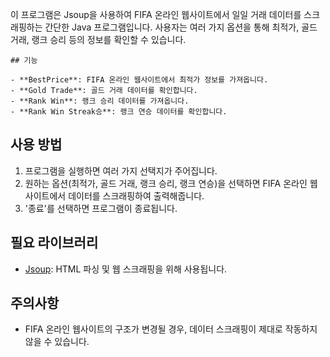 

이 프로그램은 Jsoup을 사용하여 FIFA 온라인 웹사이트에서 일일 거래 데이터를 스크래핑하는 간단한 Java 프로그램입니다. 사용자는 여러 가지 옵션을 통해 최적가, 골드 거래, 랭크 승리 등의 정보를 확인할 수 있습니다.
```
## 기능

- **BestPrice**: FIFA 온라인 웹사이트에서 최적가 정보를 가져옵니다.
- **Gold Trade**: 골드 거래 데이터를 확인합니다.
- **Rank Win**: 랭크 승리 데이터를 가져옵니다.
- **Rank Win Streak승**: 랭크 연승 데이터를 확인합니다.
```

## 사용 방법

1. 프로그램을 실행하면 여러 가지 선택지가 주어집니다.
2. 원하는 옵션(최적가, 골드 거래, 랭크 승리, 랭크 연승)을 선택하면 FIFA 온라인 웹사이트에서 데이터를 스크래핑하여 출력해줍니다.
3. '종료'를 선택하면 프로그램이 종료됩니다.

## 필요 라이브러리

- [Jsoup](https://jsoup.org/): HTML 파싱 및 웹 스크래핑을 위해 사용됩니다.

## 주의사항

- FIFA 온라인 웹사이트의 구조가 변경될 경우, 데이터 스크래핑이 제대로 작동하지 않을 수 있습니다.
```
